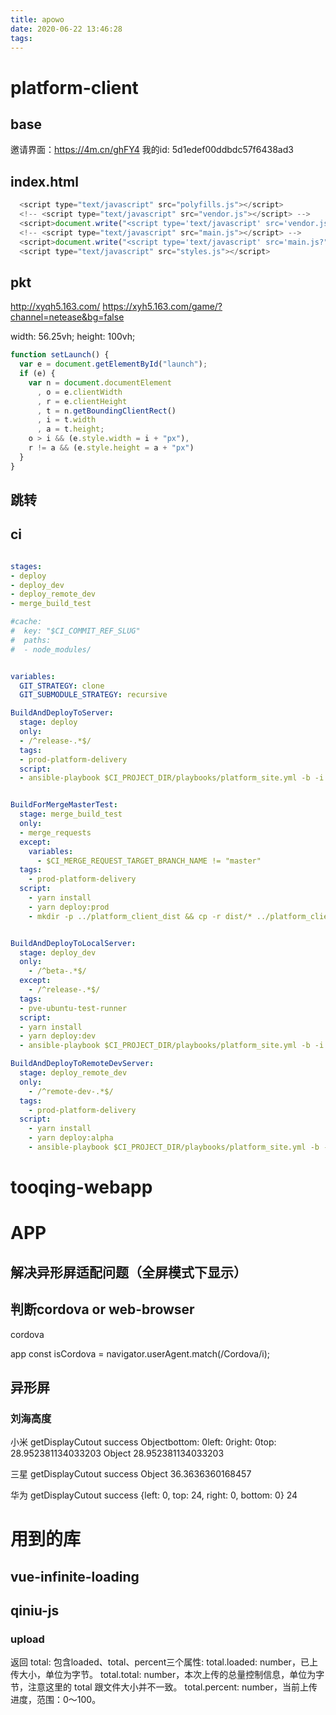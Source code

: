 ```yaml
---
title: apowo
date: 2020-06-22 13:46:28
tags:
---
```


# platform-client
## base
邀请界面：https://4m.cn/ghFY4
我的id: 5d1edef00ddbdc57f6438ad3
## index.html
``` js
  <script type="text/javascript" src="polyfills.js"></script>
  <!-- <script type="text/javascript" src="vendor.js"></script> -->
  <script>document.write("<script type='text/javascript' src='vendor.js?" + Date.now() + "'><\/script>");</script> 
  <!-- <script type="text/javascript" src="main.js"></script> -->
  <script>document.write("<script type='text/javascript' src='main.js?" + Date.now() + "'><\/script>");</script>
  <script type="text/javascript" src="styles.js"></script>
```

## pkt
http://xyqh5.163.com/
https://xyh5.163.com/game/?channel=netease&bg=false

width: 56.25vh;
height: 100vh;

``` js
function setLaunch() {
  var e = document.getElementById("launch");
  if (e) {
    var n = document.documentElement
      , o = e.clientWidth
      , r = e.clientHeight
      , t = n.getBoundingClientRect()
      , i = t.width
      , a = t.height;
    o > i && (e.style.width = i + "px"),
    r != a && (e.style.height = a + "px")
  }
}
```

## 跳转
<script type="text/javascript">
    let uaInfo = new UAParser();
    const device = uaInfo.getOS().name;
    console.log('document.domain', document.domain);
    console.log('href', window.location.href);
    const href = window.location.href;
    const REGEXP_M = /\/m\//;
    const REGEXP_PKT = /\/pkt/;
    const REGEXP_MPKT = /\/m\/\/pkt/;
    if (device == 'Android' || device == 'iOS') {
      if (href == 'https://a.tooqing.com/pkt') {
        window.location.href = `https://${document.domain}/m/pkt`;
      } else if (href.search(REGEXP_M) != -1) {
        // do not handle
      } else {
        window.location.href = `https://${document.domain}/m/`;
      }
    }
    </script>


## ci
``` yaml

stages:
- deploy
- deploy_dev
- deploy_remote_dev
- merge_build_test

#cache:
#  key: "$CI_COMMIT_REF_SLUG"
#  paths:
#  - node_modules/


variables:
  GIT_STRATEGY: clone
  GIT_SUBMODULE_STRATEGY: recursive

BuildAndDeployToServer:
  stage: deploy
  only:
  - /^release-.*$/
  tags:
  - prod-platform-delivery
  script:
  - ansible-playbook $CI_PROJECT_DIR/playbooks/platform_site.yml -b -i $CI_PROJECT_DIR/playbooks/inventory/platform_hosts --extra-vars "project_dist_path=$CI_PROJECT_DIR/../platform_client_dist/" --limit "platform_client"


BuildForMergeMasterTest:
  stage: merge_build_test
  only:
  - merge_requests
  except:
    variables:
      - $CI_MERGE_REQUEST_TARGET_BRANCH_NAME != "master"
  tags:
    - prod-platform-delivery
  script:
    - yarn install
    - yarn deploy:prod
    - mkdir -p ../platform_client_dist && cp -r dist/* ../platform_client_dist/


BuildAndDeployToLocalServer:
  stage: deploy_dev
  only:
    - /^beta-.*$/
  except:
    - /^release-.*$/
  tags:
  - pve-ubuntu-test-runner
  script:
  - yarn install
  - yarn deploy:dev
  - ansible-playbook $CI_PROJECT_DIR/playbooks/platform_site.yml -b -i $CI_PROJECT_DIR/playbooks/inventory/platform_hosts --extra-vars "project_dist_path=$CI_PROJECT_DIR/dist/" --limit "platform_client_test"

BuildAndDeployToRemoteDevServer:
  stage: deploy_remote_dev
  only:
    - /^remote-dev-.*$/
  tags:
    - prod-platform-delivery
  script:
    - yarn install
    - yarn deploy:alpha
    - ansible-playbook $CI_PROJECT_DIR/playbooks/platform_site.yml -b -i $CI_PROJECT_DIR/playbooks/inventory/platform_hosts --extra-vars "project_dist_path=$CI_PROJECT_DIR/dist/" --limit "platform_client_dev"
```

# tooqing-webapp


# APP
## 解决异形屏适配问题（全屏模式下显示）

## 判断cordova or web-browser
cordova
<preference name="AppendUserAgent" value="Cordova" />

app
const isCordova = navigator.userAgent.match(/Cordova/i);

## 异形屏
### 刘海高度
小米
getDisplayCutout success Objectbottom: 0left: 0right: 0top: 28.952381134033203
Object 28.952381134033203

三星
getDisplayCutout success Object 36.3636360168457

华为
getDisplayCutout success {left: 0, top: 24, right: 0, bottom: 0} 24

# 用到的库
## vue-infinite-loading

## qiniu-js
### upload
返回
total: 包含loaded、total、percent三个属性:
total.loaded: number，已上传大小，单位为字节。
total.total: number，本次上传的总量控制信息，单位为字节，注意这里的 total 跟文件大小并不一致。
total.percent: number，当前上传进度，范围：0～100。